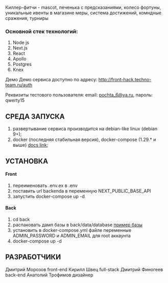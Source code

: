 
Киллер-фитчи - mascot, печенька с предсказаниями, колесо фортуны, уникальные ивенты в магазине меры, система достижений, комндные сражения, турниры

### Основной стек технологий:
1. Node js
2. Next.js
3. React
4. Apollo
5. Postgres
6. Knex

Демо
Демо сервиса доступно по адресу: http://front-hack.techno-team.ru/auth

Реквизиты тестового пользователя: email: pochta_6@ya.ru, пароль: qwerty15


## СРЕДА ЗАПУСКА

1. развертывание сервиса производится на debian-like linux (debian 9+);
2. docker (последняя стабильная версия), docker-compose (1.29.* и выше) [docs link](https://docs.docker.com/compose/install/#install-compose-on-linux-systems);

## УСТАНОВКА

#### Front
1. переименовать .env.ex в .env
2. поставить url backenda в переменную NEXT_PUBLIC_BASE_API
3. запустить docker-compose up -d

#### Back
1. cd back
2. распаковать дамп базы в back/data/database [пример базы](https://drive.google.com/file/d/1JsHu4P3vV3lRz9Bx6BLpHRjSgeYX2VKl/view?usp=sharing)
3. установить в docker-compose.yml файле переменные ADMIN_PASSWORD и ADMIN_EMAIL для root аккаунта
4. docker-compose up -d

## РАЗРАБОТЧИКИ

Дмитрий Морозов front-end
Кирилл Швец full-stack
Дмитрий Финогеев back-end
Анатолий Трофимов дизайнер
